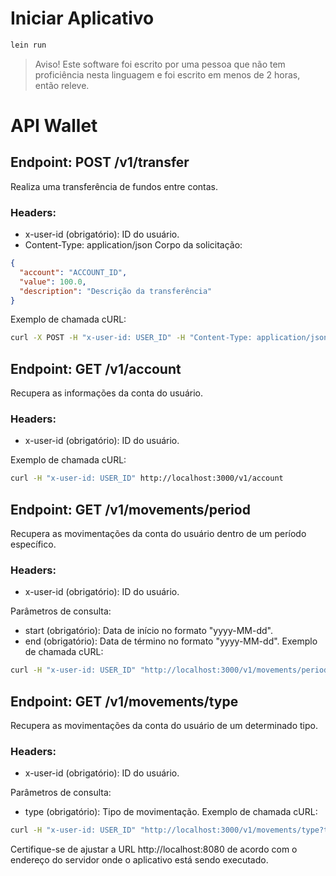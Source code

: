 
# Iniciar Aplicativo

```bash
lein run
```
> Aviso! Este software foi escrito por uma pessoa que não tem proficiência nesta linguagem e foi escrito em menos de 2 horas, então releve.

# API Wallet

## Endpoint: POST /v1/transfer

Realiza uma transferência de fundos entre contas.

### Headers:

- x-user-id (obrigatório): ID do usuário.
- Content-Type: application/json
Corpo da solicitação:

```json
{
  "account": "ACCOUNT_ID",
  "value": 100.0,
  "description": "Descrição da transferência"
}
```
Exemplo de chamada cURL:

```bash
curl -X POST -H "x-user-id: USER_ID" -H "Content-Type: application/json" -d '{"account": "ACCOUNT_ID", "value": 100.0, "description": "Descrição da transferência"}' http://localhost:8080/v1/transfer
```

## Endpoint: GET /v1/account

Recupera as informações da conta do usuário.

### Headers:

- x-user-id (obrigatório): ID do usuário.

Exemplo de chamada cURL:

```bash
curl -H "x-user-id: USER_ID" http://localhost:3000/v1/account
```

## Endpoint: GET /v1/movements/period

Recupera as movimentações da conta do usuário dentro de um período específico.

### Headers:

- x-user-id (obrigatório): ID do usuário.

Parâmetros de consulta:
- start (obrigatório): Data de início no formato "yyyy-MM-dd".
- end (obrigatório): Data de término no formato "yyyy-MM-dd".
Exemplo de chamada cURL:

```bash
curl -H "x-user-id: USER_ID" "http://localhost:3000/v1/movements/period?start=2023-01-01&end=2023-12-31"
```

## Endpoint: GET /v1/movements/type

Recupera as movimentações da conta do usuário de um determinado tipo.

### Headers:

- x-user-id (obrigatório): ID do usuário.

Parâmetros de consulta:
- type (obrigatório): Tipo de movimentação.
Exemplo de chamada cURL:

```bash
curl -H "x-user-id: USER_ID" "http://localhost:3000/v1/movements/type?type=CREDIT"
```

Certifique-se de ajustar a URL http://localhost:8080 de acordo com o endereço do servidor onde o aplicativo está sendo executado.